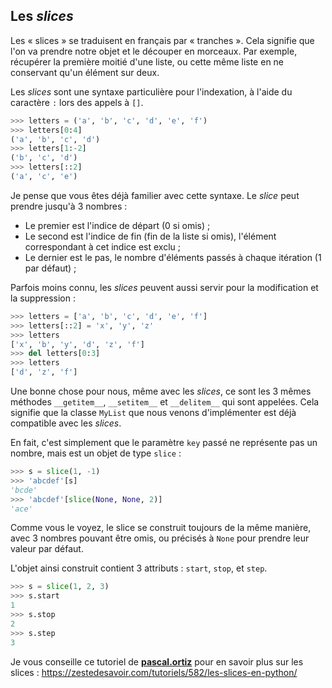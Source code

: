 ## Les *slices*

Les « slices » se traduisent en français par « tranches ». Cela signifie que l'on va prendre notre objet et le découper en morceaux.
Par exemple, récupérer la première moitié d'une liste, ou cette même liste en ne conservant qu'un élément sur deux.

Les *slices* sont une syntaxe particulière pour l'indexation, à l'aide du caractère `:` lors des appels à `[]`.

```python
>>> letters = ('a', 'b', 'c', 'd', 'e', 'f')
>>> letters[0:4]
('a', 'b', 'c', 'd')
>>> letters[1:-2]
('b', 'c', 'd')
>>> letters[::2]
('a', 'c', 'e')
```

Je pense que vous êtes déjà familier avec cette syntaxe. Le *slice* peut prendre jusqu'à 3 nombres :

- Le premier est l'indice de départ (0 si omis) ;
- Le second est l'indice de fin (fin de la liste si omis), l'élément correspondant à cet indice est exclu ;
- Le dernier est le pas, le nombre d'éléments passés à chaque itération (1 par défaut) ;

Parfois moins connu, les *slices* peuvent aussi servir pour la modification et la suppression :

```python
>>> letters = ['a', 'b', 'c', 'd', 'e', 'f']
>>> letters[::2] = 'x', 'y', 'z'
>>> letters
['x', 'b', 'y', 'd', 'z', 'f']
>>> del letters[0:3]
>>> letters
['d', 'z', 'f']
```

Une bonne chose pour nous, même avec les *slices*, ce sont les 3 mêmes méthodes `__getitem__`, `__setitem__` et `__delitem__` qui sont appelées. Cela signifie que la classe `MyList` que nous venons d'implémenter est déjà compatible avec les *slices*.

En fait, c'est simplement que le paramètre `key` passé ne représente pas un nombre, mais est un objet de type `slice` :

```python
>>> s = slice(1, -1)
>>> 'abcdef'[s]
'bcde'
>>> 'abcdef'[slice(None, None, 2)]
'ace'
```

Comme vous le voyez, le slice se construit toujours de la même manière, avec 3 nombres pouvant être omis, ou précisés à `None` pour prendre leur valeur par défaut.

L'objet ainsi construit contient 3 attributs : `start`, `stop`, et `step`.

```python
>>> s = slice(1, 2, 3)
>>> s.start
1
>>> s.stop
2
>>> s.step
3
```

Je vous conseille ce tutoriel de [**pascal.ortiz**](https://zestedesavoir.com/membres/voir/pascal.ortiz/) pour en savoir plus sur les slices : <https://zestedesavoir.com/tutoriels/582/les-slices-en-python/>
